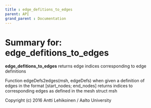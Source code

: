 ```yaml
---
title : edge_defitions_to_edges
parent: API
grand_parent : Documentation
---
```

# Summary for: **edge_defitions_to_edges**

**edge_defitions_to_edges** returns edge indices corresponding to edge definitions

Function
edgeDefs2edges(msh, edgeDefs)
when given a definition of edges in the format [start_nodes; end_nodes]
returns indices to corresponding edges as defined in the
mesh struct msh

Copyright (c) 2016 Antti Lehikoinen / Aalto University


